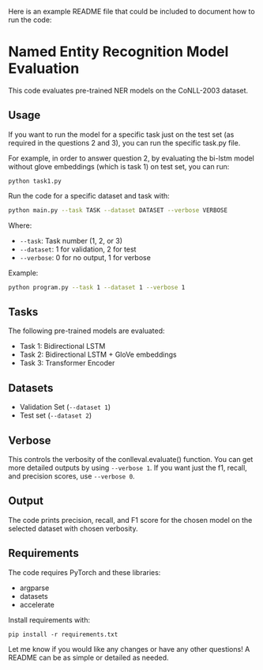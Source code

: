 Here is an example README file that could be included to document how to run the code:

# Named Entity Recognition Model Evaluation

This code evaluates pre-trained NER models on the CoNLL-2003 dataset.

## Usage

If you want to run the model for a specific task just on the test set (as required in the questions 2 and 3), you can run the specific task.py file.

For example, in order to answer question 2, by evaluating the bi-lstm model without glove embeddings (which is task 1) on test set, you can run:

`python task1.py`

Run the code for a specific dataset and task with:

```bash
python main.py --task TASK --dataset DATASET --verbose VERBOSE
```

Where:

- `--task`: Task number (1, 2, or 3) 
- `--dataset`: 1 for validation, 2 for test
- `--verbose`: 0 for no output, 1 for verbose

Example:

```bash 
python program.py --task 1 --dataset 1 --verbose 1
```

## Tasks

The following pre-trained models are evaluated:

- Task 1: Bidirectional LSTM 
- Task 2: Bidirectional LSTM + GloVe embeddings
- Task 3: Transformer Encoder

## Datasets

- Validation Set (`--dataset 1`)
- Test set (`--dataset 2`)

## Verbose

This controls the verbosity of the conlleval.evaluate() function. You can get more detailed outputs by using `--verbose 1`. If you want just the f1, recall, and precision scores, use `--verbose 0`.

## Output 

The code prints precision, recall, and F1 score for the chosen model on the selected dataset with chosen verbosity.

## Requirements

The code requires PyTorch and these libraries:

- argparse
- datasets
- accelerate

Install requirements with:

```
pip install -r requirements.txt
```

Let me know if you would like any changes or have any other questions! A README can be as simple or detailed as needed.